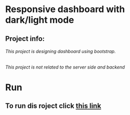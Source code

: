 # Responsive dashboard with dark/light mode
## Project info:
###### This project is designing dashboard using bootstrap.
###### This project is not related to the server side and backend

# Run
## To run dis roject click [this link](https://saeid-gholami.github.io/Dashboard/)
